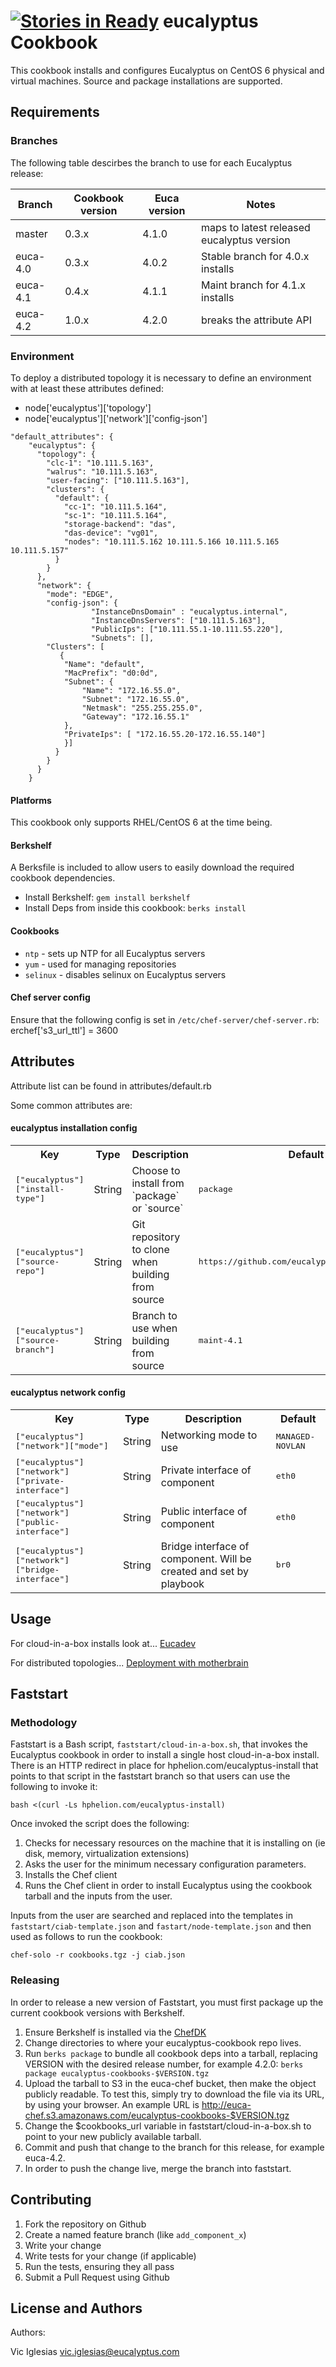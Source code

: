[![Stories in Ready](https://badge.waffle.io/eucalyptus/eucalyptus-cookbook.png?label=ready&title=Ready)](https://waffle.io/eucalyptus/eucalyptus-cookbook)
eucalyptus Cookbook
===================
This cookbook installs and configures Eucalyptus on CentOS 6 physical and virtual machines. Source and package installations are supported.

Requirements
------------

### Branches
The following table descirbes the branch to use for each Eucalyptus release:

| Branch       | Cookbook version | Euca version |Notes |
| ------------- |------------- | ------------- |------------- |
|master   | 0.3.x | 4.1.0 | maps to latest released eucalyptus version |
|euca-4.0 | 0.3.x| 4.0.2 |Stable branch for 4.0.x installs |
|euca-4.1 | 0.4.x | 4.1.1 | Maint branch for 4.1.x installs|
|euca-4.2 | 1.0.x | 4.2.0 |breaks the attribute API |

### Environment
To deploy a distributed topology it is necessary to define an environment with at least these attributes defined:
- node['eucalyptus']['topology']
- node['eucalyptus']['network']['config-json']

```
"default_attributes": {
    "eucalyptus": {
      "topology": {
        "clc-1": "10.111.5.163",
        "walrus": "10.111.5.163",
        "user-facing": ["10.111.5.163"],
        "clusters": {
          "default": {
            "cc-1": "10.111.5.164",
            "sc-1": "10.111.5.164",
            "storage-backend": "das",
            "das-device": "vg01",
            "nodes": "10.111.5.162 10.111.5.166 10.111.5.165 10.111.5.157"
          }
        }
      },
      "network": {
        "mode": "EDGE",
        "config-json": {
                  "InstanceDnsDomain" : "eucalyptus.internal",
                  "InstanceDnsServers": ["10.111.5.163"],
                  "PublicIps": ["10.111.55.1-10.111.55.220"],
                  "Subnets": [],
        "Clusters": [
           {
            "Name": "default",
            "MacPrefix": "d0:0d",
            "Subnet": {
                "Name": "172.16.55.0",
                "Subnet": "172.16.55.0",
                "Netmask": "255.255.255.0",
                "Gateway": "172.16.55.1"
            },
            "PrivateIps": [ "172.16.55.20-172.16.55.140"]
            }]
          }
        }
      }
    }  
```

#### Platforms
This cookbook only supports RHEL/CentOS 6 at the time being.

#### Berkshelf
A Berksfile is included to allow users to easily download the required cookbook dependencies.
- Install Berkshelf: `gem install berkshelf`
- Install Deps from inside this cookbook: `berks install`

#### Cookbooks
- `ntp` - sets up NTP for all Eucalyptus servers
- `yum` - used for managing repositories
- `selinux` - disables selinux on Eucalyptus servers

#### Chef server config 
Ensure that the following config is set in `/etc/chef-server/chef-server.rb`:
erchef['s3_url_ttl'] = 3600

Attributes
----------
Attribute list can be found in attributes/default.rb

Some common attributes are:
#### eucalyptus installation config
<table>
  <tr>
    <th>Key</th>
    <th>Type</th>
    <th>Description</th>
    <th>Default</th>
  </tr>
  <tr>
    <td><tt>["eucalyptus"]["install-type"]</tt></td>
    <td>String</td>
    <td>Choose to install from `package` or `source`</td>
    <td><tt>package</tt></td>
  </tr>
  <tr>
    <td><tt>["eucalyptus"]["source-repo"]</tt></td>
    <td>String</td>
    <td>Git repository to clone when building from source</td>
    <td><tt>https://github.com/eucalyptus/eucalyptus.git</tt></td>
  </tr>
  <tr>
    <td><tt>["eucalyptus"]["source-branch"]</tt></td>
    <td>String</td>
    <td>Branch to use when building from source</td>
    <td><tt>maint-4.1</tt></td>
  </tr>
</table>

#### eucalyptus network config
<table>
  <tr>
    <th>Key</th>
    <th>Type</th>
    <th>Description</th>
    <th>Default</th>
  </tr>
  <tr>
    <td><tt>["eucalyptus"]["network"]["mode"]</tt></td>
    <td>String</td>
    <td>Networking mode to use</td>
    <td><tt>MANAGED-NOVLAN</tt></td>
  </tr>
  <tr>
    <td><tt>["eucalyptus"]["network"]["private-interface"]</tt></td>
    <td>String</td>
    <td>Private interface of component</td>
    <td><tt>eth0</tt></td>
  </tr>
  <tr>
    <td><tt>["eucalyptus"]["network"]["public-interface"]</tt></td>
    <td>String</td>
    <td>Public interface of component</td>
    <td><tt>eth0</tt></td>
  </tr>
  <tr>
    <td><tt>["eucalyptus"]["network"]["bridge-interface"]</tt></td>
    <td>String</td>
    <td>Bridge interface of component. Will be created and set by playbook</td>
    <td><tt>br0</tt></td>
  </tr>
</table>


Usage
-----
For cloud-in-a-box installs look at...
[Eucadev](https://github.com/eucalyptus/eucalyptus-cookbook/blob/master/eucadev.md)

For distributed topologies...
[Deployment with motherbrain](http://testingclouds.wordpress.com/2014/03/24/install-eucalyptus-4-0-using-motherbrain-and-chef/)

Faststart
-------------------
### Methodology
Faststart is a Bash script, `faststart/cloud-in-a-box.sh`, that invokes the Eucalyptus cookbook in order to install a single host cloud-in-a-box install. There is an HTTP redirect in place for hphelion.com/eucalyptus-install that points to that script in the faststart branch so that users can use the following to invoke it:

    bash <(curl -Ls hphelion.com/eucalyptus-install)

Once invoked the script does the following:
1. Checks for necessary resources on the machine that it is installing on (ie disk, memory, virtualization extensions)
2. Asks the user for the minimum necessary configuration parameters.
3. Installs the Chef client
4. Runs the Chef client in order to install Eucalyptus using the cookbook tarball and the inputs from the user.

Inputs from the user are searched and replaced into the templates in `faststart/ciab-template.json` and `fastart/node-template.json` and then used as follows to run the cookbook:

    chef-solo -r cookbooks.tgz -j ciab.json

### Releasing
In order to release a new version of Faststart, you must first package up the current cookbook versions with Berkshelf.

1. Ensure Berkshelf is installed via the [ChefDK](https://downloads.chef.io/chef-dk/)
2. Change directories to where your eucalyptus-cookbook repo lives.
3. Run `berks package` to bundle all cookbook deps into a tarball, replacing VERSION with the desired release number, for example 4.2.0: `berks package eucalyptus-cookbooks-$VERSION.tgz`
4. Upload the tarball to S3 in the euca-chef bucket, then make the object publicly readable. To test this, simply try to download the file via its URL, by using your browser. An example URL is http://euca-chef.s3.amazonaws.com/eucalyptus-cookbooks-$VERSION.tgz
5. Change the $cookbooks_url variable in faststart/cloud-in-a-box.sh to point to your new publicly available tarball.
6. Commit and push that change to the branch for this release, for example euca-4.2.
7. In order to push the change live, merge the branch into faststart.

Contributing
------------

1. Fork the repository on Github
2. Create a named feature branch (like `add_component_x`)
3. Write your change
4. Write tests for your change (if applicable)
5. Run the tests, ensuring they all pass
6. Submit a Pull Request using Github

License and Authors
-------------------
Authors:

Vic Iglesias <vic.iglesias@eucalyptus.com>
